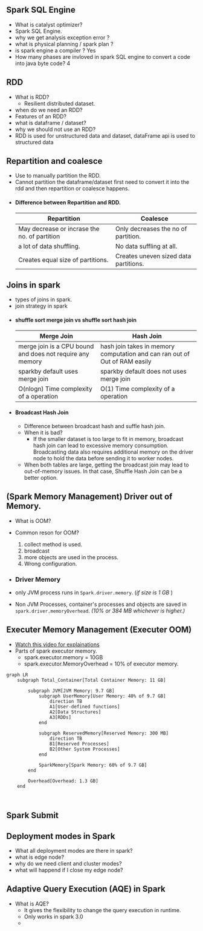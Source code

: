 ## Spark SQL Engine
- What is catalyst optimizer? 
- Spark SQL Engine.
- why we get analysis exception error ?
- what is physical planning / spark plan ?
- is spark engine a compiler ? Yes
- How many phases are invloved in spark SQL engine to convert a code into java byte code? 4
  
## RDD
 - What is RDD? 
   - Resilient distributed dataset.
 - when do we need an RDD?
 - Features of an RDD? 
 - what is dataframe / dataset?
 - why we should not use an RDD?
 - RDD is used for unstructured data and dataset, dataFrame api is used to structured data 

## Repartition and coalesce
- Use to manually partition the RDD. 
- Cannot partition the dataframe/dataset first need to convert it into the rdd and then repartition or coalesce happens.
- #### Difference between Repartition and RDD. 
  | Repartition                                  | Coalesce                              |
  | -------------------------------------------- | ------------------------------------- |
  | May decrease or incrase the no. of partition | Only decreases the no of partition.   |
  | a lot of data shuffling.                     | No data suffling at all.              |
  | Creates equal size of partitions.            | Creates uneven sized data partitions. |

## Joins in spark 
- types of joins in spark.
- join strategy in spark 
- #### shuffle sort merge join vs shuffle sort hash join 
  | Merge Join                                                | Hash Join                                                                  |
  | --------------------------------------------------------- | -------------------------------------------------------------------------- |
  | merge join is a CPU bound and does not require any memory | hash join takes in memory computation and can ran out of Out of RAM easily |
  | sparkby default uses merge join                           | sparkby default does not uses merge join                                   |
  | O(nlogn) Time complexity of a operation                   | O(1) Time complexity of a operation                                        |
- #### Broadcast Hash Join
  - Difference between broadcast hash and suffle hash join.
  - When it is bad?
    - If the smaller dataset is too large to fit in memory, broadcast hash join can lead to excessive memory consumption. Broadcasting data also requires additional memory on the driver node to hold the data before sending it to worker nodes.
  - When both tables are large, getting the broadcast join may lead to out-of-memory issues. In that case, Shuffle Hash Join can be a better option. 

## (Spark Memory Management) Driver out of Memory.
 - What is OOM?
 - Common reson for OOM?
    1. collect method is used.
    2. broadcast 
    3. more objects are used in the process.
    4. Wrong configuration.
   
 - ### Driver Memory 
  - only JVM process runs in `Spark.driver.memory`. (*if size is 1 GB* )
  - Non JVM Processes, container's processes and objects are saved in `spark.driver.memoryOverhead`. *(10% or 384 MB whichever is higher.)*

## Executer Memory Management (Executer OOM)
- [Watch this video for explainations](https://www.youtube.com/watch?v=b2hO1oJf9nA&list=PLTsNSGeIpGnGkpfKMf7ilFmzfx6AjMKyT&index=18)
- Parts of spark executor memory.
  - spark.executor.memory = 10GB
  - spark.executor.MemoryOverhead = 10% of executor memory.
```mermaid
graph LR
    subgraph Total_Container[Total Container Memory: 11 GB]
        
        subgraph JVM[JVM Memory: 9.7 GB]
            subgraph UserMemory[User Memory: 40% of 9.7 GB]
                direction TB
                A1[User-defined functions]
                A2[Data Structures]
                A3[RDDs]
            end
            
            subgraph ReservedMemory[Reserved Memory: 300 MB]
                direction TB
                B1[Reserved Processes]
                B2[Other System Processes]
            end

            SparkMemory[Spark Memory: 60% of 9.7 GB]
        end
        
        Overhead[Overhead: 1.3 GB]
    end



```
## Spark Submit


## Deployment modes in Spark

  - What all deployment modes are there in spark?
  - what is edge node?
  - why do we need client and cluster modes?
  - what will happend if I close my edge node?
  

## Adaptive Query Execution (AQE) in Spark

  - What is AQE?
    - It gives the flexibility to change the query execution in runtime. 
    - Only works in spark 3.0
    - 